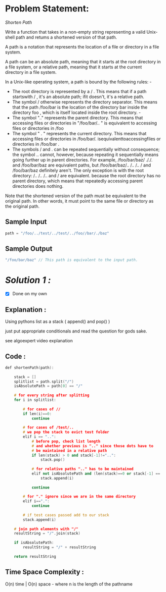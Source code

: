 # Problem Statement:

*Shorten Path* 

Write a function that takes in a non-empty string representing a valid Unix-shell path and retums a shortened version of that path. 

A path is a notation that represents the location of a file or directory in a file system. 

A path can be an absolute path, meaning that it starts at the root directory in a file system, or a relative path, meaning that it starts at the current directory in a file system. 

In a Unix-like operating system, a path is bound by the following rules: -

- The root directory is represented by a / . This means that if a path startswith / , it's an absolute path; ifit doesn't, it's a relative path.
- The symbol / otherwise represents the directory separator. This means that the path /foo/bar is the location of the directory bar inside the directory foo , which is itself located inside the root directory. -
- The symbol ".." represents the parent directory. This means that accessing files or directories in "/foo/bar/.. " is equivalent to accessing files or directories in /foo
- The symbol " . " represents the current directory. This means that accessing files or directories in /foo/bar/. isequivalenttoaccessingfiles or directories in /foo/bar .
- The symbols / and . can be repeated sequentially without consequence; the symbol .. cannot, however, because repeating it sequentially means going further up in parent directories. For example, /foo/bar/baz/ ././. and /foo/bar/baz are equivalent paths, but /foo/bar/baz/.. /.. /.. / and /foo/bar/baz definitely aren't. The only exception is with the root directory: /.. /.. /.. and / are equivalent. because the root directory has no parent directory, which means that repeatedly accessing parent directories does nothing.

Note that the shortened version of the path must be equivalent to the original path. In other words, it must point to the same file or directory as the original path.

## Sample Input

```cpp
path = "/foo/../test/../test/../foo//bar/./baz"
```

## Sample Output

```cpp
"/foo/bar/baz" // This path is equivalent to the input path.
```

# *Solution 1 :*

- [x]  Done on my own

## Explanation :

Using pythons list as a stack ( append() and pop() )

just put appropriate conditionals and read the question for gods sake.

see algoexpert video explanation

## Code :

```cpp
def shortenPath(path):
	
    stack = []
	splitlist = path.split("/")
	isAbsolutePath = path[0] == "/"
	
	# for every string after splitting
	for i in splitlist:
		
		# for cases of //
		if len(i)==0:
			continue
		
		# for cases of /test/..
		# we pop the stack to evict test folder
		elif i == "..":
			# before pop, check list length
			# and whether previous is ".." since those dots have to 
			# be maintained in a relative path
			if len(stack) > 0 and stack[-1]!="..":
				stack.pop()
			
			# for relative paths ".." has to be maintained
			elif not isAbsolutePath and (len(stack)==0 or stack[-1] == ".."):
				stack.append(i)
				
			continue
			
		# for "." ignore since we are in the same directory
		elif i==".":
			continue
		
		# if test cases passed add to our stack
		stack.append(i)
	
	# join path elements with "/"
	resultString = "/".join(stack)
	
	if isAbsolutePath:
		resultString = "/" + resultString
		
	return resultString
```

## Time Space Complexity :
O(n) time | O(n) space - where n is the length of the pathname